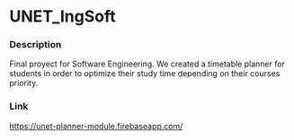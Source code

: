 # UNET_IngSoft

### Description
Final proyect for Software Engineering. We created a timetable planner for students in  order to optimize their study time depending on their courses priority.
### Link
https://unet-planner-module.firebaseapp.com/
